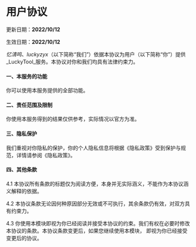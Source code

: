 # 用户协议

更新日期：**2022/10/12**

生效日期：**2022/10/12**

_忆清鸣、luckyzyx_（以下简称“我们”）依据本协议为用户（以下简称“你”）提供_LuckyTool_服务。本协议对你和我们均具有法律约束力。

#### 一、本服务的功能

你可以使用本服务提供的全部功能。

#### 二、责任范围及限制

你使用本服务得到的结果仅供参考，实际情况以官方为准。

#### 三、隐私保护

我们重视对你隐私的保护，你的个人隐私信息将根据《隐私政策》受到保护与规范，详情请参阅《隐私政策》。

#### 四、其他条款

4.1 本协议所有条款的标题仅为阅读方便，本身并无实际涵义，不能作为本协议涵义解释的依据。

4.2 本协议条款无论因何种原因部分无效或不可执行，其余条款仍有效，对双方具有约束力。

4.3 你使用本模块即视为你已经阅读并接受本协议的约束。我们有权在必要时修改本协议的条款。本协议条款变更后，如果您继续使用本模块， 即视为你已经接受变更后的协议。

